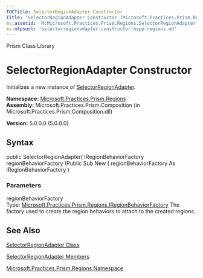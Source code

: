 ```yaml
---
TOCTitle: SelectorRegionAdapter Constructor
Title: 'SelectorRegionAdapter Constructor (Microsoft.Practices.Prism.Regions)'
ms:assetid: 'M:Microsoft.Practices.Prism.Regions.SelectorRegionAdapter.\#ctor(Microsoft.Practices.Prism.Regions.IRegionBehaviorFactory)'
ms:mtpsurl: 'selectorregionadapter-constructor-mspp-regions.md'
---
```


Prism Class Library

SelectorRegionAdapter Constructor
=================================

Initializes a new instance of [SelectorRegionAdapter](https://msdn.microsoft.com/library/microsoft.practices.prism.regions.selectorregionadapter).

**Namespace:** [Microsoft.Practices.Prism.Regions](https://msdn.microsoft.com/library/microsoft.practices.prism.regions)
**Assembly:** Microsoft.Practices.Prism.Composition (in Microsoft.Practices.Prism.Composition.dll)

**Version:** 5.0.0.0 (5.0.0.0)

## Syntax


public SelectorRegionAdapter( IRegionBehaviorFactory regionBehaviorFactory )Public Sub New ( regionBehaviorFactory As IRegionBehaviorFactory )

### Parameters

regionBehaviorFactory  
Type: [Microsoft.Practices.Prism.Regions.IRegionBehaviorFactory](https://msdn.microsoft.com/library/microsoft.practices.prism.regions.iregionbehaviorfactory)
The factory used to create the region behaviors to attach to the created regions.

See Also
--------


[SelectorRegionAdapter Class](https://msdn.microsoft.com/library/microsoft.practices.prism.regions.selectorregionadapter)

[SelectorRegionAdapter Members](https://msdn.microsoft.com/allmembers.t:microsoft.practices.prism.regions.selectorregionadapter)

[Microsoft.Practices.Prism.Regions Namespace](https://msdn.microsoft.com/library/microsoft.practices.prism.regions)
